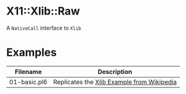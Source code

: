 # X11::Xlib::Raw

A `NativeCall` interface to `Xlib`

# Examples

Filename     | Description
-------------|----------------------------------------
01-basic.pl6 | Replicates the [Xlib Example from Wikipedia](https://en.wikipedia.org/wiki/Xlib#Example)

